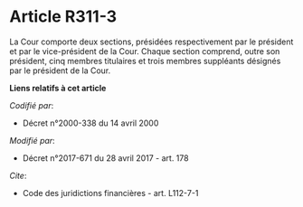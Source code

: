 # Article R311-3

La Cour comporte deux sections, présidées respectivement par le président et par le vice-président de la Cour. Chaque section
comprend, outre son président, cinq membres titulaires et trois membres suppléants désignés par le président de la Cour.

**Liens relatifs à cet article**

_Codifié par_:

  - Décret n°2000-338 du 14 avril 2000

_Modifié par_:

  - Décret n°2017-671 du 28 avril 2017 - art. 178

_Cite_:

  - Code des juridictions financières - art. L112-7-1
